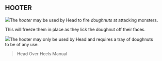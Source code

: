## HOOTER

![](texture-hooter)The *hooter* may be used by Head to fire *doughnuts* at attacking monsters.

This will freeze them in place as they lick the doughnut off their faces.

![](texture-doughnuts?float-right&clear-both)The hooter may only be used by Head and requires a tray of doughnuts to be of any use.

> Head Over Heels Manual
